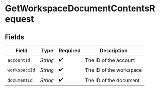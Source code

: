 # GetWorkspaceDocumentContentsRequest


## Fields

| Field                   | Type                    | Required                | Description             |
| ----------------------- | ----------------------- | ----------------------- | ----------------------- |
| `accountId`             | *String*                | :heavy_check_mark:      | The ID of the account   |
| `workspaceId`           | *String*                | :heavy_check_mark:      | The ID of the workspace |
| `documentId`            | *String*                | :heavy_check_mark:      | The ID of the document  |